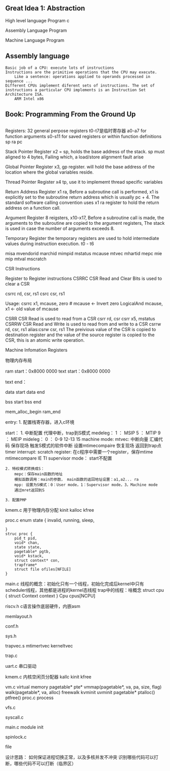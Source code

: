 ## Great Idea 1: Abstraction
High level language
Program c

Assembly Language Program

Machine Language Program

## Assembly language
    Basic job of a CPU: execute lots of instructions
    Instructions are the primitive operations that the CPU may execute.
        Like a sentence: operations applied to operands processed in sequence ...
    Different CPUs implement diferent sets of instructions. The set of instructions a particular CPU implements is an Instruction Set Architecture ISA.
        ARM Intel x86

## Book: Programming From the Ground Up

## 

Registers:
    32 general perpose registers
    t0-t7是临时寄存器
    a0-a7 for function arguments
    s0-s11 for saved registers or within function definitions
    sp
    ra
    pc

Stack Pointer Register
    x2 = sp, holds the base address of the stack. sp must aligned to 4 bytes, Failing which, a load/store alignment fault arise

Global Pointer Register
    x3, gp register. will hold the base address of the location where the global variables reside.

Thread Pointer Register
    x4 tp, use it to implememt thread specific variables

Return Address Register
    x1 ra, Before a subroutine call is performed, x1 is explicitly set to the subroutine return address which is usually pc + 4. The standard software calling convention uses x1 ra register to hold the return address on a function call.

Argument Register
8 reigsters, x10-x17, Before a subroutine call is made, the arguments to the subroutine are copied to the argument registers, The stack is used in case the number of arguments exceeds 8.

Temporary Register
    the temporary registers are used to hold intermediate values during instruction execution. t0 - t6

misa
mvendorid
marchid
mimpid
mstatus
mcause
mtvec
mhartid
mepc
mie
mip
mtval
mscratch

CSR Instructions

Register to Register instructions
CSRRC
CSR Read and Clear Bits is used to clear a CSR

csrrc rd, csr, rs1
csrc csr, rs1

Usage: csrrc x1, mcause, zero # mcause <- Invert zero LogicalAnd mcause, x1 <- old value of mcause

CSRR
    CSR Read is used to read from a CSR
    csrr rd, csr
        csrr x5, mstatus
CSRRW
    CSR Read and Write is used to read from and write to a CSR
    csrrw rd, csr, rs1
    alias:csrw csr, rs1
    The preivious value of the CSR is copied to destination register and the value of the source register is copied to the CSR, this is an atomic write operation.

Machine Infomation Registers

物理内存布局

ram start：0x8000 0000
text start：0x8000 0000


text end：

data start
data end

bss start
bss end

mem_alloc_begin
ram_end

entry:
    1. 配置栈寄存器，进入c环境

start：
    1. 中断配置
        代理中断，trap到S模式
            medeleg：
                1 ： MSIP
                5 ： MTIP
                9 ： MEIP
            mideleg：
                0 ： 0-9 12-13 15
        machine mode:
            mtvec: 中断向量
                汇编代码
                保存现场
                触发S模式的软件中断
                设置mtimecompaire
                恢复现场
                返回到trap点
        timer interrupt:
            scratch register: 在c程序中需要一个register，保存mtime mtimecompare
            IE TI
        supervisor mode：
            start不配置

    2. 特权模式转换成S：
        mepc：保存main函数的地址
        模拟函数调用：main的参数， main函数的返回地址设置：a1,a2... ra
        mpp: 设置为S模式：0：User mode，1：Supervisor mode，3，Machine mode
        通过mret返回到S
    
    3. 配置PMP

kmem.c
    用于物理内存分配
    kinit
    kalloc
    kfree

proc.c
    enum state {
        invalid,
        running,
        sleep,

    }
    struc proc {
        pid_t pid,
        void* chan,
        state state,
        pagetable* pgtb,
        void* kstack,
        struct context* con,
        trapframe* 
        struct file ofiles[NFILE]
    }

main.c
    线程的概念：初始化只有一个线程，初始化完成后kernel中只有scheduler线程，其他都是进程的kernel态线程
    trap中的线程：啥概念
    struct cpu {
        struct Context context
    }
    Cpu cpus[NCPU]
    

riscv.h
    c语言操作底层硬件，内嵌asm

memlayout.h


conf.h

sys.h

trapvec.s
    mtimertvec
    kerneltvec

trap.c

uart.c
    串口驱动

kmem.c
    内核空闲页分配器
    kallc
    kinit
    kfree

vm.c
    virtual memory
    pagetable*
    pte*
    vmmap(pagetable*, va, pa, size, flag)
    walk(pagetable*, va, alloc)
    freewalk
    kvminit
    uvminit
    pagetable* ptalloc()
    ptfree()
proc.c
    process

vfs.c

syscall.c

main.c
    module init

spinlock.c

file



设计思路：
如何保证进程切换正常，以及多核并发不冲突
识别哪些代码可以打断，哪些代码不可以打断（临界区）